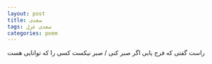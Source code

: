 ```yaml
---
layout: post
title: سعدی
tags: سعدی غزل
categories: poem
---
```


راست گفتی که فرج یابی اگر صبر کنی / صبر نیکست کسی را که توانایی هست
